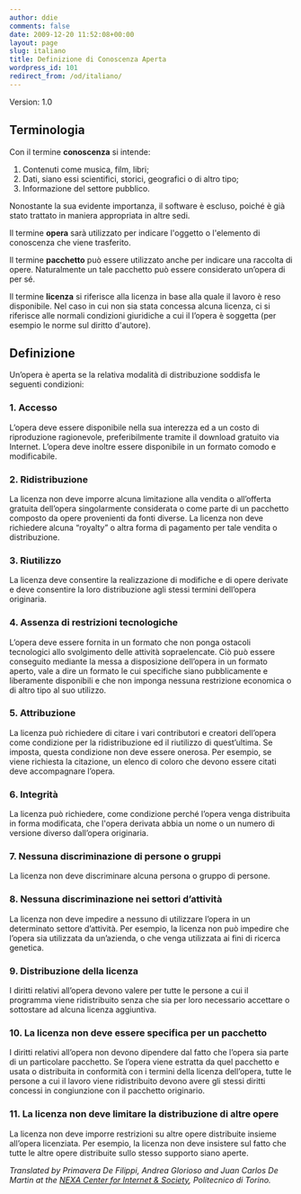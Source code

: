 ```yaml
---
author: ddie
comments: false
date: 2009-12-20 11:52:08+00:00
layout: page
slug: italiano
title: Definizione di Conoscenza Aperta
wordpress_id: 101
redirect_from: /od/italiano/
---
```


Version: 1.0

## Terminologia

Con il termine **conoscenza** si intende:

1. Contenuti come musica, film, libri;
2. Dati, siano essi scientifici, storici, geografici o di altro tipo;
3. Informazione del settore pubblico.

Nonostante la sua evidente importanza, il software è escluso, poiché è già stato trattato in maniera appropriata in altre sedi.

Il termine **opera** sarà utilizzato per indicare l'oggetto o l'elemento di conoscenza che viene trasferito.

Il termine **pacchetto** può essere utilizzato anche per indicare una raccolta di opere. Naturalmente un tale pacchetto può essere considerato un’opera di per sé.

Il termine **licenza** si riferisce alla licenza in base alla quale il lavoro è reso disponibile. Nel caso in cui non sia stata concessa alcuna licenza, ci si riferisce alle normali condizioni giuridiche a cui il l’opera è soggetta (per esempio le norme sul diritto d'autore).

## Definizione

Un’opera è aperta se la relativa modalità di distribuzione soddisfa le seguenti condizioni:

### 1. Accesso

L’opera deve essere disponibile nella sua interezza ed a un costo di riproduzione ragionevole, preferibilmente tramite il download gratuito via Internet. L’opera deve inoltre essere disponibile in un formato comodo e modificabile.

### 2. Ridistribuzione

La licenza non deve imporre alcuna limitazione alla vendita o all’offerta gratuita dell’opera singolarmente considerata o come parte di un pacchetto composto da opere provenienti da fonti diverse. La licenza non deve richiedere alcuna “royalty” o altra forma di pagamento per tale vendita o distribuzione.

### 3. Riutilizzo

La licenza deve consentire la realizzazione di modifiche e di opere derivate e deve consentire la loro distribuzione agli stessi termini dell’opera originaria.

### 4. Assenza di restrizioni tecnologiche

L’opera deve essere fornita in un formato che non ponga ostacoli tecnologici allo svolgimento delle attività sopraelencate. Ciò può essere conseguito mediante la messa a disposizione dell’opera in un formato aperto, vale a dire un formato le cui specifiche siano pubblicamente e liberamente disponibili e che non imponga nessuna restrizione economica o di altro tipo al suo utilizzo.

### 5. Attribuzione

La licenza può richiedere di citare i vari contributori e creatori dell’opera come condizione per la ridistribuzione ed il riutilizzo di quest’ultima. Se imposta, questa condizione non deve essere onerosa. Per esempio, se viene richiesta la citazione, un elenco di coloro che devono essere citati deve accompagnare l’opera.

### 6. Integrità

La licenza può richiedere, come condizione perché l’opera venga distribuita in forma modificata, che l'opera derivata abbia un nome o un numero di versione diverso dall’opera originaria.

### 7. Nessuna discriminazione di persone o gruppi

La licenza non deve discriminare alcuna persona o gruppo di persone.

### 8. Nessuna discriminazione nei settori d’attività

La licenza non deve impedire a nessuno di utilizzare l’opera in un determinato settore d’attività. Per esempio, la licenza non può impedire che l’opera sia utilizzata da un’azienda, o che venga utilizzata ai fini di ricerca genetica.

### 9. Distribuzione della licenza

I diritti relativi all’opera devono valere per tutte le persone a cui il programma viene ridistribuito senza che sia per loro necessario accettare o sottostare ad alcuna licenza aggiuntiva.

### 10. La licenza non deve essere specifica per un pacchetto

I diritti relativi all’opera non devono dipendere dal fatto che l’opera sia parte di un particolare pacchetto. Se l’opera viene estratta da quel pacchetto e usata o distribuita in conformità con i termini della licenza dell’opera, tutte le persone a cui il lavoro viene ridistribuito devono avere gli stessi diritti concessi in congiunzione con il pacchetto originario.

### 11. La licenza non deve limitare la distribuzione di altre opere

La licenza non deve imporre restrizioni su altre opere distribuite insieme all’opera licenziata. Per esempio, la licenza non deve insistere sul fatto che tutte le altre opere distribuite sullo stesso supporto siano aperte.

*Translated by Primavera De Filippi, Andrea Glorioso and Juan Carlos De Martin at the [NEXA Center for Internet & Society](http://nexa.polito.it/), Politecnico di Torino.*
